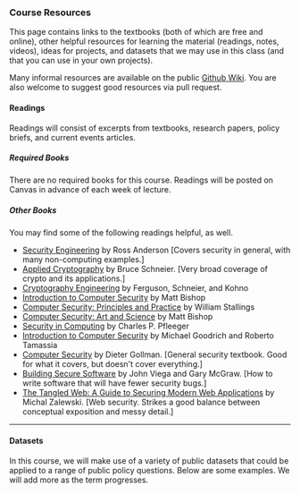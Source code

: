 ### Course Resources

This page contains links to the textbooks (both of which are free and
online), other helpful resources for learning the material (readings,
notes, videos), ideas for projects, and datasets that we may use in this
class (and that you can use in your own projects).

Many informal resources are available on the public [Github
Wiki](https://github.com/UChicagoCAPP/CAPP30254/wiki/Resources). You are
also welcome to suggest good resources via pull request.

#### Readings

Readings will consist of excerpts from textbooks, research papers,
policy briefs, and current events articles.

##### Required Books

There are no required books for this course. Readings will be posted on
Canvas in advance of each week of lecture.

##### Other Books

You may find some of the following readings helpful, as well.

- [Security Engineering](http://www.cl.cam.ac.uk/~rja14/book.html) by
  Ross Anderson \[Covers security in general, with many non-computing
  examples.\]
- [Applied Cryptography]() by Bruce Schneier. \[Very broad coverage of
  crypto and its applications.\]
- [Cryptography Engineering](https://www.schneier.com/book-ce.html) by
  Ferguson, Schneier, and Kohno
- [Introduction to Computer
  Security](http://nob.cs.ucdavis.edu/book/book-intro/index.html) by
  Matt Bishop
- [Computer Security: Principles and
  Practice](http://williamstallings.com/ComputerSecurity/) by William
  Stallings
- [Computer Security: Art and
  Science](http://nob.cs.ucdavis.edu/book/book-aands/index.html) by Matt
  Bishop
- [Security in
  Computing](http://www.amazon.com/Security-Computing-Edition-Charles-Pfleeger/dp/0134085043)
  by Charles P. Pfleeger
- [Introduction to Computer Security](http://www.securitybook.net) by
  Michael Goodrich and Roberto Tamassia
- [Computer Security]() by Dieter Gollman. \[General security textbook.
  Good for what it covers, but doesn't cover everything.\]
- [Building Secure Software]() by John Viega and Gary McGraw. \[How to
  write software that will have fewer security bugs.\]
- [The Tangled Web: A Guide to Securing Modern Web Applications]() by
  Michal Zalewski. \[Web security. Strikes a good balance between
  conceptual exposition and messy detail.\]

------------------------------------------------------------------------

#### Datasets

In this course, we will make use of a variety of public datasets that
could be applied to a range of public policy questions. Below are some
examples. We will add more as the term progresses.
